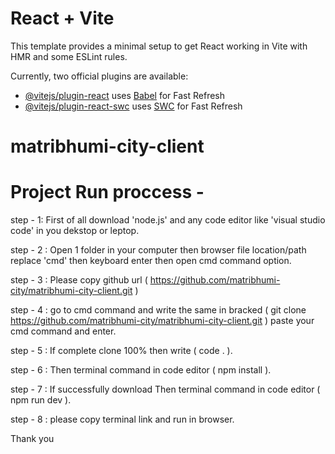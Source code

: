 # React + Vite

This template provides a minimal setup to get React working in Vite with HMR and some ESLint rules.

Currently, two official plugins are available:

- [@vitejs/plugin-react](https://github.com/vitejs/vite-plugin-react/blob/main/packages/plugin-react/README.md) uses [Babel](https://babeljs.io/) for Fast Refresh
- [@vitejs/plugin-react-swc](https://github.com/vitejs/vite-plugin-react-swc) uses [SWC](https://swc.rs/) for Fast Refresh
# matribhumi-city-client



# Project Run proccess - 

step - 1: First of all download 'node.js' and any code editor like 'visual studio code' in you dekstop or leptop.

step - 2 : Open 1 folder in your computer then browser file location/path replace 'cmd' then keyboard enter then open cmd command option.

step - 3 : Please copy github url ( https://github.com/matribhumi-city/matribhumi-city-client.git )

step - 4 : go to cmd command and write the same in bracked ( git clone https://github.com/matribhumi-city/matribhumi-city-client.git ) paste your cmd command and enter.

step - 5 : If complete clone 100% then write ( code . ).

step - 6 : Then terminal command in code editor ( npm install ).

step - 7 : If successfully download Then terminal command in code editor ( npm run dev ).

step - 8 : please copy terminal link and run in browser.

Thank you
